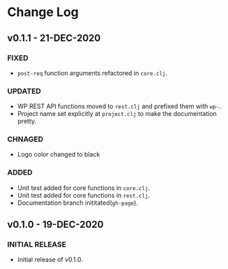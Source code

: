 # Change Log
## v0.1.1 - 21-DEC-2020
### FIXED
- `post-req` function arguments refactored in `core.clj`.
### UPDATED
- WP REST API functions moved to `rest.clj` and prefixed them with `wp-`.
- Project name set explicitly at `project.clj` to make the documentation pretty.
### CHNAGED
- Logo color changed to black
### ADDED
- Unit test added for core functions in `core.clj`.
- Unit test added for core functions in `rest.clj`.
- Documentation branch inititated(`gh-page`).

## v0.1.0 - 19-DEC-2020
### INITIAL RELEASE
- Initial release of v0.1.0.
